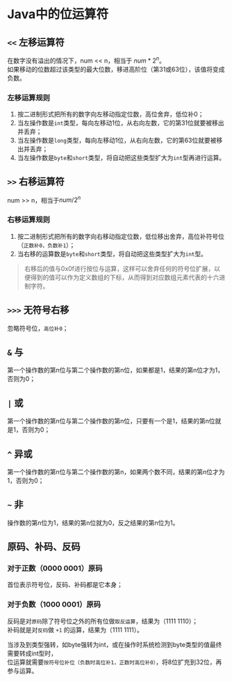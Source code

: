 # Java中的位运算符
## `<<` 左移运算符
在数字没有溢出的情况下，num << n，相当于 $num * 2^n$。  
如果移动的位数超过该类型的最大位数，移进高阶位（第31或63位），该值将变成负数。
### 左移运算规则
1. 按二进制形式把所有的数字向左移动指定位数，高位舍弃，低位补0；
2. 当左操作数是`int`类型，每向左移动1位，从右向左数，它的第31位就要被移出并丢弃；
3. 当左操作数是`long`类型，每向左移动1位，从右向左数，它的第63位就要被移出并丢弃；
4. 当左操作数是`byte`和`short`类型，将自动把这些类型扩大为`int`型再进行运算。
## `>>` 右移运算符
num >> n，相当于$num / 2^n$
### 右移运算规则
1. 按二进制形式把所有的数字向右移动指定位数，低位移出舍弃，高位补符号位（`正数补0，负数补1`）；
2. 当右移的运算数是`byte`和`short`类型，将自动把这些类型扩大为`int`型。
>右移后的值与0x0f进行按位与运算，这样可以舍弃任何的符号位扩展，以便得到的值可以作为定义数组的下标，从而得到对应数组元素代表的十六进制字符。
## `>>>` 无符号右移
忽略符号位，`高位补0`；
## `&` 与
第一个操作数的第n位与第二个操作数的第n位，如果都是1，结果的第n位才为1，否则为0；
## `|` 或
第一个操作数的第n位与第二个操作数的第n位，只要有一个是1，结果的第n位就是1，否则为0；
## `^` 异或
第一个操作数的第n位与第二个操作数的第n，如果两个数不同，结果的第n位才为1，否则为0；
## `~` 非
操作数的第n位为1，结果的第n位就为0，反之结果的第n位为1。

## 原码、补码、反码
### 对于正数（0000 0001）原码
首位表示符号位，反码、补码都是它本身；  
### 对于负数（1000 0001）原码
反码是对`原码`除了符号位之外的所有位做`取反运算`，结果为（1111 1110）；  
补码就是对`反码`做 `+1` 的运算，结果为（1111 1111）。

当涉及到类型强转，如byte强转为int，或在操作时系统检测到byte类型的值最终需要转成int型时，  
位运算就需要`按符号位补位（负数时高位补1，正数时高位补0）`，将8位扩充到32位，再参与运算。